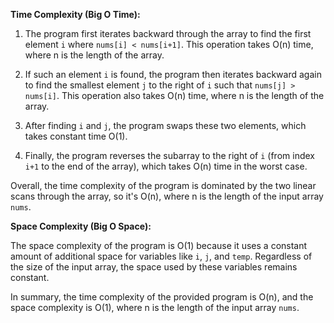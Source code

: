 **Time Complexity (Big O Time):**

1. The program first iterates backward through the array to find the first element `i` where `nums[i] < nums[i+1]`. This operation takes O(n) time, where n is the length of the array.

2. If such an element `i` is found, the program then iterates backward again to find the smallest element `j` to the right of `i` such that `nums[j] > nums[i]`. This operation also takes O(n) time, where n is the length of the array.

3. After finding `i` and `j`, the program swaps these two elements, which takes constant time O(1).

4. Finally, the program reverses the subarray to the right of `i` (from index `i+1` to the end of the array), which takes O(n) time in the worst case.

Overall, the time complexity of the program is dominated by the two linear scans through the array, so it's O(n), where n is the length of the input array `nums`.

**Space Complexity (Big O Space):**

The space complexity of the program is O(1) because it uses a constant amount of additional space for variables like `i`, `j`, and `temp`. Regardless of the size of the input array, the space used by these variables remains constant.

In summary, the time complexity of the provided program is O(n), and the space complexity is O(1), where n is the length of the input array `nums`.
